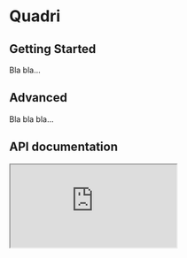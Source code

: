 # Quadri

## Getting Started
Bla bla...

## Advanced
Bla bla bla...

## API documentation
<iframe src="https://quadridoc.z6.web.core.windows.net/#/apiref?openapi=https://petstore.swagger.io/v2/swagger.json"></iframe> 
